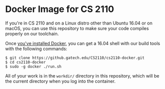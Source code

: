 Docker Image for CS 2110
========================

If you're in CS 2110 and on a Linux distro other than Ubuntu 16.04 or
on macOS, you can use this repository to make sure your code compiles
properly on our toolchain.

Once [you've installed Docker][1], you can get a 16.04 shell with our
build tools with the following commands:

    $ git clone https://github.gatech.edu/CS2110/cs2110-docker.git
    $ cd cs2110-docker
    $ sudo -g docker ./run.sh

All of your work is in the `workdir/` directory in this repository,
which will be the current directory when you log into the container.

[1]: https://docs.docker.com/install/
